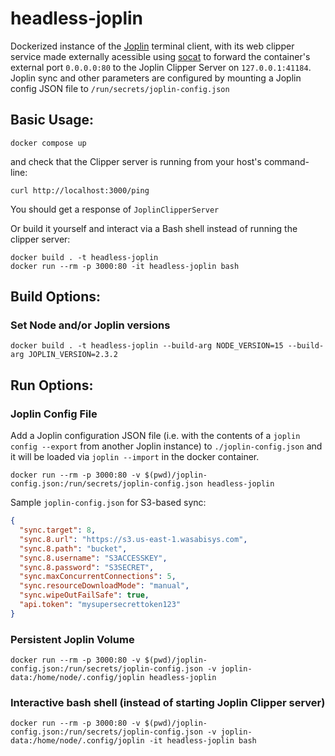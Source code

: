 # headless-joplin
Dockerized instance of the [Joplin](https://github.com/laurent22/joplin/) terminal client, with its web clipper service made externally acessible using [socat](https://www.cyberciti.biz/faq/linux-unix-tcp-port-forwarding/) to forward the container's external port `0.0.0.0:80` to the Joplin Clipper Server on `127.0.0.1:41184`. Joplin sync and other parameters are configured by mounting a Joplin config JSON file to `/run/secrets/joplin-config.json`

## Basic Usage:
```
docker compose up
```
and check that the Clipper server is running from your host's command-line:
```
curl http://localhost:3000/ping
```
You should get a response of `JoplinClipperServer`

Or build it yourself and interact via a Bash shell instead of running the clipper server:
```
docker build . -t headless-joplin
docker run --rm -p 3000:80 -it headless-joplin bash
```

## Build Options:
### Set Node and/or Joplin versions
```
docker build . -t headless-joplin --build-arg NODE_VERSION=15 --build-arg JOPLIN_VERSION=2.3.2
```

## Run Options:
### Joplin Config File
Add a Joplin configuration JSON file (i.e. with the contents of a `joplin config --export` from another Joplin instance) to `./joplin-config.json` and it will be loaded via `joplin --import` in the docker container.

```
docker run --rm -p 3000:80 -v $(pwd)/joplin-config.json:/run/secrets/joplin-config.json headless-joplin
```

Sample `joplin-config.json` for S3-based sync:
```json
{
  "sync.target": 8,
  "sync.8.url": "https://s3.us-east-1.wasabisys.com",
  "sync.8.path": "bucket",
  "sync.8.username": "S3ACCESSKEY",
  "sync.8.password": "S3SECRET",
  "sync.maxConcurrentConnections": 5,
  "sync.resourceDownloadMode": "manual",
  "sync.wipeOutFailSafe": true,
  "api.token": "mysupersecrettoken123"
}
```

### Persistent Joplin Volume
```
docker run --rm -p 3000:80 -v $(pwd)/joplin-config.json:/run/secrets/joplin-config.json -v joplin-data:/home/node/.config/joplin headless-joplin
```

### Interactive bash shell (instead of starting Joplin Clipper server)
```
docker run --rm -p 3000:80 -v $(pwd)/joplin-config.json:/run/secrets/joplin-config.json -v joplin-data:/home/node/.config/joplin -it headless-joplin bash
```
